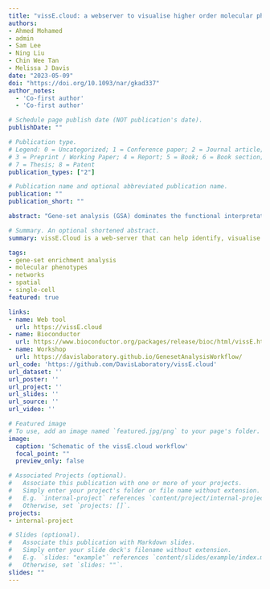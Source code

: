 ```yaml
---
title: "vissE.cloud: a webserver to visualise higher order molecular phenotypes from enrichment analysis"
authors:
- Ahmed Mohamed
- admin
- Sam Lee
- Ning Liu
- Chin Wee Tan
- Melissa J Davis
date: "2023-05-09"
doi: "https://doi.org/10.1093/nar/gkad337"
author_notes:
  - 'Co-first author'
  - 'Co-first author'

# Schedule page publish date (NOT publication's date).
publishDate: ""

# Publication type.
# Legend: 0 = Uncategorized; 1 = Conference paper; 2 = Journal article;
# 3 = Preprint / Working Paper; 4 = Report; 5 = Book; 6 = Book section;
# 7 = Thesis; 8 = Patent
publication_types: ["2"]

# Publication name and optional abbreviated publication name.
publication: ""
publication_short: ""

abstract: "Gene-set analysis (GSA) dominates the functional interpretation of omics data and downstream hypothesis generation. Despite its ability to summarise thousands of measurements into semantically interpretable components, GSA often results in hundreds of significantly enriched gene-sets. However, summarisation and effective visualisation of GSA results to facilitate hypothesis generation is still lacking. While some webservers provide gene-set visualization tools, there is still a need for tools that can effectively summarize and guide exploration of GSA results. To enable versatility, webservers accept gene lists as input, however, none provide end-to-end solutions for emerging data types such as single-cell and spatial omics. Here, we present vissE.Cloud, a webserver for end-to-end gene-set analysis, offering gene-set summarisation and highly interactive visualisation. vissE.Cloud uses algorithms from our earlier R package vissE to summarise GSA results by identifying biological themes. We maintain versatility by allowing analysis of gene lists, as well as, analysis of raw single-cell and spatial omics data, including CosMx and Xenium data, making vissE.Cloud the first webserver to provide end-to-end gene-set analysis of sub-cellular localised spatial data. Structuring the results hierarchically allows swift interactive investigations of results at the gene, gene-set, and clusters level. vissE.Cloud is freely available at https://www.vissE.Cloud."

# Summary. An optional shortened abstract.
summary: vissE.Cloud is a web-server that can help identify, visualise and explore higher-order biological processes from the results of a gene-set enrichment analysis (GSEA). It provides end-to-end analysis of scRNA-seq (10x Chromium) and spatial transcriptomics (10x Visium, 10x Xenium, and NanoString CosMx) datasets.

tags:
- gene-set enrichment analysis
- molecular phenotypes
- networks
- spatial
- single-cell
featured: true

links:
- name: Web tool
  url: https://vissE.cloud
- name: Bioconductor
  url: https://www.bioconductor.org/packages/release/bioc/html/vissE.html
- name: Workshop
  url: https://davislaboratory.github.io/GenesetAnalysisWorkflow/
url_code: 'https://github.com/DavisLaboratory/vissE.cloud'
url_dataset: ''
url_poster: ''
url_project: ''
url_slides: ''
url_source: ''
url_video: ''

# Featured image
# To use, add an image named `featured.jpg/png` to your page's folder. 
image:
  caption: 'Schematic of the vissE.cloud workflow'
  focal_point: ""
  preview_only: false

# Associated Projects (optional).
#   Associate this publication with one or more of your projects.
#   Simply enter your project's folder or file name without extension.
#   E.g. `internal-project` references `content/project/internal-project/index.md`.
#   Otherwise, set `projects: []`.
projects:
- internal-project

# Slides (optional).
#   Associate this publication with Markdown slides.
#   Simply enter your slide deck's filename without extension.
#   E.g. `slides: "example"` references `content/slides/example/index.md`.
#   Otherwise, set `slides: ""`.
slides: ""
---
```

